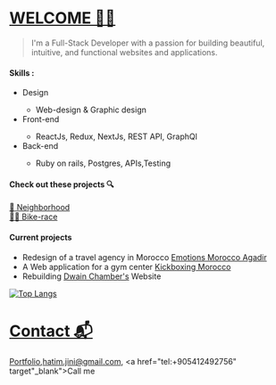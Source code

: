 # [WELCOME 👨‍💻](https://devhl.dev)
> I'm a Full-Stack Developer with a passion for building beautiful, intuitive, and functional websites and applications.

####  Skills :
<ul>
  <li> Design </li>
  <ul>
    <li>Web-design & Graphic design </li>
  </ul>
  <li>Front-end</li>
  <ul>
    <li>ReactJs, Redux, NextJs, REST API, GraphQl</li>
  </ul>
  <li>Back-end</li>
  <ul>
    <li>Ruby on rails, Postgres, APIs,Testing</li>
  </ul>
</ul>

#### Check out these projects 🔍
 [🌆 Neighborhood](https://github.com/Timjini/aid-frontend) <br/>
 [🚴‍♂️ Bike-race](https://github.com/Timjini/bike-race)

#### Current projects 
<ul>
  <li>Redesign of a travel agency in Morocco <a href="https://www.google.com/search?q=emotions+morocco+agadir&oq=emotions+morocco+agadir&aqs=chrome..69i57j33i10i160.3907j0j4&sourceid=chrome&ie=UTF-8#" target="_blank"> Emotions Morocco Agadir</a></li>
  <li>A Web application for a gym center <a href="https://www.instagram.com/coach_issam_agadir" target="_blank">Kickboxing Morocco</a></li>
  <li>Rebuilding <a href="https://en.wikipedia.org/wiki/Dwain_Chambers" target="_blank">Dwain Chamber's</a> Website</li>
</ul>

[![Top Langs](https://github-readme-stats.vercel.app/api/top-langs/?username=Timjini)](https://github.com/Timjini)

# [Contact 📬](https://devhl.dev)
[Portfolio](https://devhl.dev),hatim.jini@gmail.com, <a href="tel:+905412492756" target"_blank">Call me</a>


